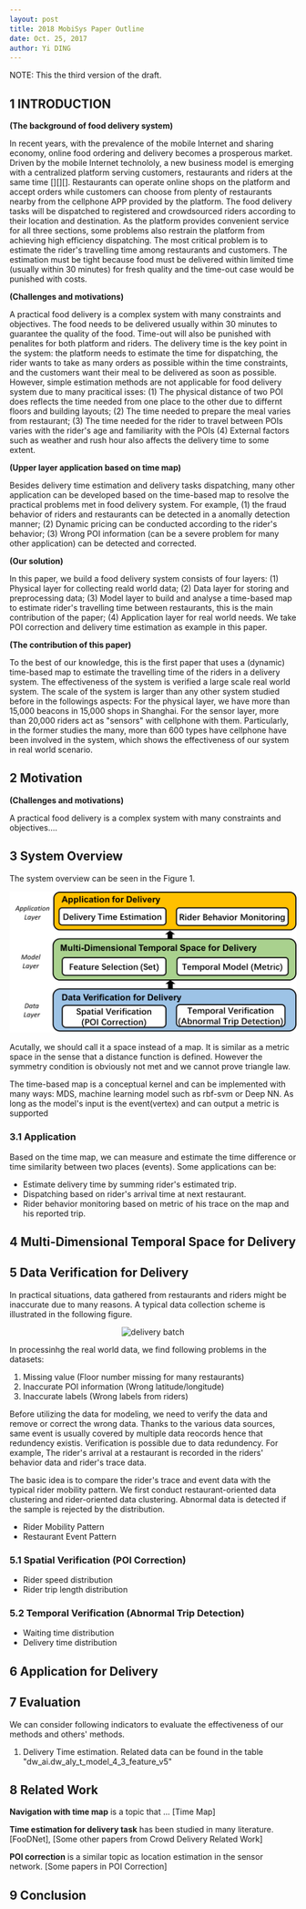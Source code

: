 ```yaml
--- 
layout: post
title: 2018 MobiSys Paper Outline
date: Oct. 25, 2017
author: Yi DING
---
```


[comment]: # (This is the outline 3 for the 2018 MobiSys paper)

NOTE: This the third version of the draft.
 
## 1 INTRODUCTION

[comment]: # (The importance of the problems addressed)
[comment]: # (The novelty of the proposed solutions)
[comment]: # (The technical depth)
[comment]: # (The potential impact)

**(The background of food delivery system)**

In recent years, with the prevalence of the mobile Internet and sharing economy, online food ordering and delivery becomes a prosperous market. Driven by the mobile Internet technololy, a new business model is emerging with a centralized platform serving customers, restaurants and riders at the same time [][][]. Restaurants can operate online shops on the platform and accept orders while customers can choose from plenty of restaurants nearby from the cellphone APP provided by the platform. The food delivery tasks will be dispatched to registered and crowdsourced riders according to their location and destination. As the platform provides convenient service for all three sections, some problems also restrain the platform from achieving high efficiency dispatching. The most critical problem is to estimate the rider's travelling time among restaurants and customers. The estimation must be tight because food must be delivered within limited time (usually within 30 minutes) for fresh quality and the time-out case would be punished with costs.

**(Challenges and motivations)**

A practical food delivery is a complex system with many constraints and objectives. The food needs to be delivered usually within 30 minutes to guarantee the quality of the food. Time-out will also be punished with penalites for both platform and riders. The delivery time is the key point in the system: the platform needs to estimate the time for dispatching, the rider wants to take as many orders as possible within the time constraints, and the customers want their meal to be delivered as soon as possible. However, simple estimation methods are not applicable for food delivery system due to many pracitical isses: (1) The physical distance of two POI does reflects the time needed from one place to the other due to differnt floors and building layouts; (2) The time needed to prepare the meal varies from restaurant; (3) The time needed for the rider to travel between POIs varies with the rider's age and familiarity with the POIs (4) External factors such as weather and rush hour also affects the delivery time to some extent.

**(Upper layer application based on time map)**

Besides delivery time estimation and delivery tasks dispatching, many other application can be developed based on the time-based map to resolve the practical problems met in food delivery system. For example, (1) the fraud behavior of riders and restaurants can be detected in a anomally detection manner; (2) Dynamic pricing can be conducted according to the rider's behavior; (3) Wrong POI information (can be a severe problem for many other application) can be detected and corrected.  

**(Our solution)**

In this paper, we build a food delivery system consists of four layers: (1) Physical layer for collecting reald world data; (2) Data layer for storing and preprocessing data; (3) Model layer to build and analyse a time-based map to estimate rider's travelling time between restaurants, this is the main contribution of the paper; (4) Application layer for real world needs. We take POI correction and delivery time estimation as example in this paper. 

**(The contribution of this paper)**

To the best of our knowledge, this is the first paper that uses a (dynamic) time-based map to estimate the travelling time of the riders in a delivery system. The effectiveness of the system is verified a large scale real world system. The scale of the system is larger than any other system studied before in the followings aspects: For the physical layer, we have more than 15,000 beacons in 15,000 shops in Shanghai. For the sensor layer, more than 20,000 riders act as "sensors" with cellphone with them. Particularly, in the former studies the many, more than 600 types have cellphone have been involved in the system, which shows the effectiveness of our system in real world scenario. 

## 2 Motivation
**(Challenges and motivations)**

A practical food delivery is a complex system with many constraints and objectives....


## 3 System Overview
The system overview can be seen in the Figure 1.
<p align = "center">
<img src="figures/system-overview-3.png"  alt="system overview">
</p>

Acutally, we should call it a space instead of a map. It is similar as a metric space in the sense that a distance function is defined. However the symmetry condition is obviously not met and we cannot prove triangle law. 

The time-based map is a conceptual kernel and can be implemented with many ways: MDS, machine learning model such as rbf-svm or Deep NN. As long as the model's input is the event(vertex) and can output a metric is supported 

### 3.1 Application
Based on the time map, we can measure and estimate the time difference or time similarity between two places (events). Some applications can be:
* Estimate delivery time by summing rider's estimated trip.
* Dispatching based on rider's arrival time at next restaurant.
* Rider behavior monitoring based on metric of his trace on the map and his reported trip.

## 4 Multi-Dimensional Temporal Space for Delivery

## 5 Data Verification for Delivery
In practical situations, data gathered from restaurants and riders might be inaccurate due to many reasons. A typical data collection scheme is illustrated in the following figure. 

<p align = "center">
<img src="figures/rr_edge_challenges.png"  alt="delivery batch">
</p>

In processinhg the real world data, we find following problems in the datasets:

1. Missing value (Floor number missing for many restaurants)
2. Inaccurate POI information (Wrong latitude/longitude)
3. Inaccurate labels (Wrong labels from riders)

Before utilizing the data for modeling, we need to verify the data and remove or correct the wrong data. Thanks to the various data sources, same event is usually covered by multiple data reocords hence that redundency existis. Verification is possible due to data redundency. For example, The rider's arrival at a restaurant is recorded in the riders' behavior data and rider's trace data.

The basic idea is to compare the rider's trace and event data with the typical rider mobility pattern. We first conduct restaurant-oriented data clustering and rider-oriented data clustering. Abnormal data is detected if the sample is rejected by the distribution.

* Rider Mobility Pattern
* Restaurant Event Pattern

### 5.1 Spatial Verification (POI Correction)

* Rider speed distribution
* Rider trip length distribution

### 5.2 Temporal Verification (Abnormal Trip Detection)

* Waiting time distribution
* Delivery time distribution


## 6 Application for Delivery

## 7 Evaluation
We can consider following indicators to evaluate the effectiveness of our methods and others' methods.

1. Delivery Time estimation.
Related data can be found in the table "dw_ai.dw_aly_t_model_4_3_feature_v5"

## 8 Related Work

**Navigation with time map** is a topic that ... 
[Time Map]

**Time estimation for delivery task** has been studied in many literature.
[FooDNet], [Some other papers from Crowd Delivery Related Work]

**POI correction** is a similar topic as location estimation in the sensor network.
[Some papers in POI Correction]



## 9 Conclusion

